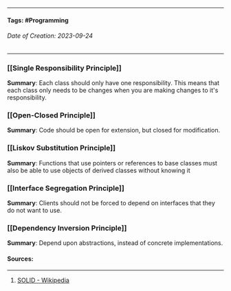 __________________________________________________________________________
#### **Tags:** #Programming 
###### *Date of Creation: 2023-09-24*
__________________________________________________________________________ 
### [[Single Responsibility Principle]]
**Summary**: Each class should only have one responsibility. This means that each class only needs to be changes when you are making changes to it's responsibility.
### [[Open-Closed Principle]]
**Summary**: Code should be open for extension, but closed for modification.
### [[Liskov Substitution Principle]]
**Summary**: Functions that use pointers or references to base classes must also be able to use objects of derived classes without knowing it
### [[Interface Segregation Principle]]
**Summary**: Clients should not be forced to depend on interfaces that they do not want to use.
### [[Dependency Inversion Principle]]
**Summary**: Depend upon abstractions, instead of concrete implementations.

#### Sources:
__________________________________________________________________________
1. [SOLID - Wikipedia](https://en.wikipedia.org/wiki/SOLID)